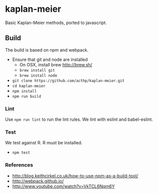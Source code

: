 # kaplan-meier

Basic Kaplan-Meier methods, ported to javascript.

## Build
The build is based on npm and webpack.
 * Ensure that git and node are installed
   * On OSX, install brew http://brew.sh/
   * `brew install git`
   * `brew install node`
 * `git clone https://github.com/acthp/kaplan-meier.git`
 * `cd kaplan-meier`
 * `npm install`
 * `npm run build`

### Lint

Use `npm run lint` to run the lint rules. We lint with eslint and babel-eslint.

### Test

We test against R. R must be installed.

* `npm test`

### References
 * http://blog.keithcirkel.co.uk/how-to-use-npm-as-a-build-tool/
 * http://webpack.github.io/
 * http://www.youtube.com/watch?v=VkTCL6Nqm6Y

